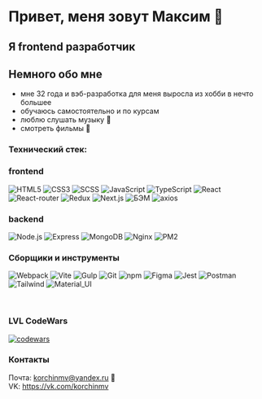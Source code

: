 # Привет, меня зовут Максим 👋

## Я frontend разработчик

## Немного обо мне
- мне 32 года и вэб-разработка для меня выросла из хобби в нечто большее 
- обучаюсь самостоятельно и по курсам
- люблю слушать музыку 🎵
- смотреть фильмы 🎥

### Технический стек:
### frontend

![HTML5](https://img.shields.io/badge/-HTML5-090909?style=for-the-badge&logo=HTML5)
![CSS3](https://img.shields.io/badge/-CSS3-090909?style=for-the-badge&logo=CSS3)
![SCSS](https://img.shields.io/badge/-SASS-090909?style=for-the-badge&logo=SASS)
![JavaScript](https://img.shields.io/badge/-JavaScript-090909?style=for-the-badge&logo=JavaScript)
![TypeScript](https://img.shields.io/badge/-TypeScript-090909?style=for-the-badge&logo=TypeScript)
![React](https://img.shields.io/badge/-React-090909?style=for-the-badge&logo=React)
![React-router](https://img.shields.io/badge/-React_Router-090909?style=for-the-badge&logo=react-router)
![Redux](https://img.shields.io/badge/-Redux-090909?style=for-the-badge&logo=Redux)
![Next.js](https://img.shields.io/badge/-Next.js-090909?style=for-the-badge&logo=Next.js)
![БЭМ](https://img.shields.io/badge/-bem-090909?style=for-the-badge&logo=bem)
![axios](https://img.shields.io/badge/-axios-090909?style=for-the-badge&logo=axios)

### backend

![Node.js](https://img.shields.io/badge/-Node.js-090909?style=for-the-badge&logo=Node.js)
![Express](https://img.shields.io/badge/-Express-090909?style=for-the-badge&logo=Express)
![MongoDB](https://img.shields.io/badge/-MongoDB-090909?style=for-the-badge&logo=MongoDB)
![Nginx](https://img.shields.io/badge/-Nginx-090909?style=for-the-badge&logo=Nginx)
![PM2](https://img.shields.io/badge/-PM2-090909?style=for-the-badge&logo=PM2)

### Сборщики и инструменты

![Webpack](https://img.shields.io/badge/-Webpack-090909?style=for-the-badge&logo=Webpack)
![Vite](https://img.shields.io/badge/-Vite-090909?style=for-the-badge&logo=Vite)
![Gulp](https://img.shields.io/badge/-Gulp-090909?style=for-the-badge&logo=Gulp)
![Git](https://img.shields.io/badge/-Git-090909?style=for-the-badge&logo=Git)
![npm](https://img.shields.io/badge/-npm-090909?style=for-the-badge&logo=npm)
![Figma](https://img.shields.io/badge/-Figma-090909?style=for-the-badge&logo=Figma)
![Jest](https://img.shields.io/badge/-Jest-090909?style=for-the-badge&logo=Jest)
![Postman](https://img.shields.io/badge/-Postman-090909?style=for-the-badge&logo=Postman)
![Tailwind](https://img.shields.io/badge/-Tailwind-090909?style=for-the-badge&logo=Tailwind)
![Material_UI](https://img.shields.io/badge/-materialui-090909?style=for-the-badge&logo=materialui)

<br/>

### LVL CodeWars
[![codewars](https://www.codewars.com/users/skitterjs/badges/large)](https://www.codewars.com/users/skitterjs)  

### Контакты 
 
Почта: korchinmv@yandex.ru 📮<br/> 
VK: https://vk.com/korchinmv 
